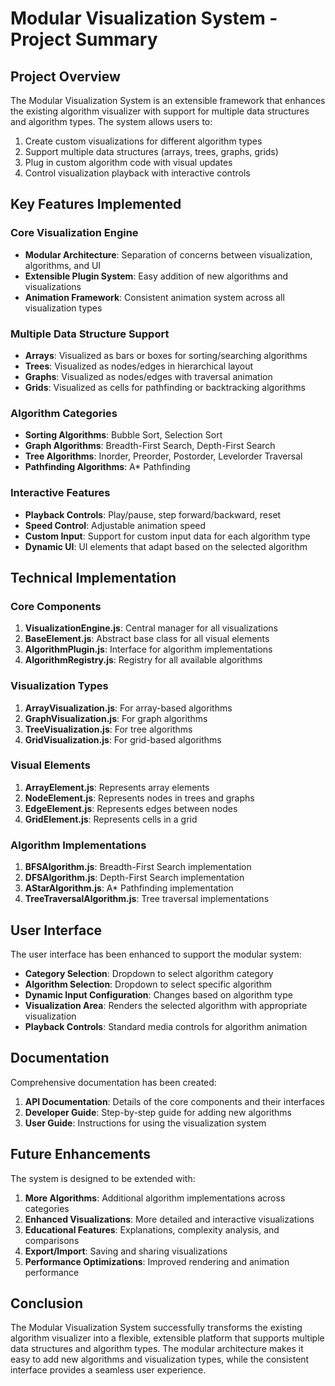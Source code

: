 # Modular Visualization System - Project Summary

## Project Overview

The Modular Visualization System is an extensible framework that enhances the existing algorithm visualizer with support for multiple data structures and algorithm types. The system allows users to:

1. Create custom visualizations for different algorithm types
2. Support multiple data structures (arrays, trees, graphs, grids)
3. Plug in custom algorithm code with visual updates
4. Control visualization playback with interactive controls

## Key Features Implemented

### Core Visualization Engine

- **Modular Architecture**: Separation of concerns between visualization, algorithms, and UI
- **Extensible Plugin System**: Easy addition of new algorithms and visualizations
- **Animation Framework**: Consistent animation system across all visualization types

### Multiple Data Structure Support

- **Arrays**: Visualized as bars or boxes for sorting/searching algorithms
- **Trees**: Visualized as nodes/edges in hierarchical layout
- **Graphs**: Visualized as nodes/edges with traversal animation
- **Grids**: Visualized as cells for pathfinding or backtracking algorithms

### Algorithm Categories

- **Sorting Algorithms**: Bubble Sort, Selection Sort
- **Graph Algorithms**: Breadth-First Search, Depth-First Search
- **Tree Algorithms**: Inorder, Preorder, Postorder, Levelorder Traversal
- **Pathfinding Algorithms**: A* Pathfinding

### Interactive Features

- **Playback Controls**: Play/pause, step forward/backward, reset
- **Speed Control**: Adjustable animation speed
- **Custom Input**: Support for custom input data for each algorithm type
- **Dynamic UI**: UI elements that adapt based on the selected algorithm

## Technical Implementation

### Core Components

1. **VisualizationEngine.js**: Central manager for all visualizations
2. **BaseElement.js**: Abstract base class for all visual elements
3. **AlgorithmPlugin.js**: Interface for algorithm implementations
4. **AlgorithmRegistry.js**: Registry for all available algorithms

### Visualization Types

1. **ArrayVisualization.js**: For array-based algorithms
2. **GraphVisualization.js**: For graph algorithms
3. **TreeVisualization.js**: For tree algorithms
4. **GridVisualization.js**: For grid-based algorithms

### Visual Elements

1. **ArrayElement.js**: Represents array elements
2. **NodeElement.js**: Represents nodes in trees and graphs
3. **EdgeElement.js**: Represents edges between nodes
4. **GridElement.js**: Represents cells in a grid

### Algorithm Implementations

1. **BFSAlgorithm.js**: Breadth-First Search implementation
2. **DFSAlgorithm.js**: Depth-First Search implementation
3. **AStarAlgorithm.js**: A* Pathfinding implementation
4. **TreeTraversalAlgorithm.js**: Tree traversal implementations

## User Interface

The user interface has been enhanced to support the modular system:

- **Category Selection**: Dropdown to select algorithm category
- **Algorithm Selection**: Dropdown to select specific algorithm
- **Dynamic Input Configuration**: Changes based on algorithm type
- **Visualization Area**: Renders the selected algorithm with appropriate visualization
- **Playback Controls**: Standard media controls for algorithm animation

## Documentation

Comprehensive documentation has been created:

1. **API Documentation**: Details of the core components and their interfaces
2. **Developer Guide**: Step-by-step guide for adding new algorithms
3. **User Guide**: Instructions for using the visualization system

## Future Enhancements

The system is designed to be extended with:

1. **More Algorithms**: Additional algorithm implementations across categories
2. **Enhanced Visualizations**: More detailed and interactive visualizations
3. **Educational Features**: Explanations, complexity analysis, and comparisons
4. **Export/Import**: Saving and sharing visualizations
5. **Performance Optimizations**: Improved rendering and animation performance

## Conclusion

The Modular Visualization System successfully transforms the existing algorithm visualizer into a flexible, extensible platform that supports multiple data structures and algorithm types. The modular architecture makes it easy to add new algorithms and visualization types, while the consistent interface provides a seamless user experience.

